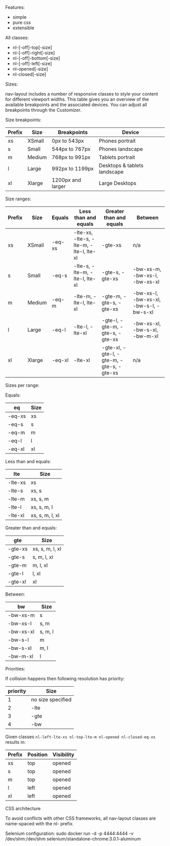 Features: 

- simple 
- pure css 
- extensible   

All classes: 

- nl-\[-off\]-top\[-size\]
- nl-\[-off\]-right\[-size\]
- nl-\[-off\]-bottom\[-size\]
- nl-\[-off\]-left\[-size\]
- nl-opened\[-size\]
- nl-closed\[-size\]

Sizes:

nav-layout includes a number of responsive classes to style your content for different viewport widths. This table gives you an overview of the available breakpoints and the associated devices. You can adjust all breakpoints through the Customizer.

Size breakpoints:

|Prefix|Size	|Breakpoints	    |Device                        |
|------|--------|-------------------|------------------------------|
| xs   |XSmall	|0px to 543px       |Phones portrait               |
| s    |Small	|544px to 767px	    |Phones landscape              |
| m    |Medium	|768px to 991px	    |Tablets portrait              |
| l    |Large	|992px to 1199px	|Desktops & tablets landscape  |
| xl   |Xlarge	|1200px and larger	|Large Desktops                |

Size ranges:

|Prefix|Size	| Equals | Less than and equals                     | Greater than and equals                   | Between        	                    |
|------|--------|--------|------------------------------------------|-------------------------------------------|---------------------------------------|
| xs   |XSmall	| -eq-xs | -lte-xs, -lte-s, -lte-m, -lte-l, lte-xl  | -gte-xs                                   | n/a                                   |
| s    |Small	| -eq-s  | -lte-s, -lte-m, -lte-l, lte-xl           | -gte-s, -gte-xs                           | -bw-xs-m, -bw-xs-l, -bw-xs-xl         |
| m    |Medium	| -eq-m  | -lte-m, -lte-l, lte-xl                   | -gte-m, -gte-s, -gte-xs                   | -bw-xs-l, -bw-xs-xl, -bw-s-l, -bw-s-xl|
| l    |Large	| -eq-l  | -lte-l, -lte-xl                          | -gte-l, -gte-m, -gte-s, -gte-xs           | -bw-xs-xl, -bw-s-xl, -bw-m-xl         |
| xl   |Xlarge	| -eq-xl | -lte-xl                                  | -gte-xl, -gte-l, -gte-m, -gte-s, -gte-xs  | n/a                                   |

Sizes per range:

Equals:

| eq        | Size |
|-----------|------|
| -eq-xs    | xs   |
| -eq-s     | s    |
| -eq-m     | m    |
| -eq-l     | l    |
| -eq-xl    | xl   |
       

Less than and equals:                 
                 
| lte       | Size             |
|-----------|------------------|
| -lte-xs   | xs               |
| -lte-s    | xs, s            |
| -lte-m    | xs, s, m         |
| -lte-l    | xs, s, m, l      |
| -lte-xl   | xs, s, m, l, xl  |

Greater than and equals:        
                             
| gte       | Size             |
|-----------|------------------|
| -gte-xs   | xs, s, m, l, xl  |
| -gte-s    | s, m, l, xl      |
| -gte-m    | m, l, xl         |
| -gte-l    | l, xl            |
| -gte-xl   | xl               |

Between:        
                             
| bw        | Size             |
|-----------|------------------|
| -bw-xs-m  | s                |
| -bw-xs-l  | s, m             |
| -bw-xs-xl | s, m, l          |
| -bw-s-l   | m                |
| -bw-s-xl  | m, l             |
| -bw-m-xl  | l                |

Priorities:

If collision happens then following resolution has priority:

| priority  | Size              |
|-----------|-------------------|
| 1         | no size specified |
| 2         | -lte              |
| 3         | -gte              | 
| 4         | -bw               |

Given classes ```nl-left-lte-xs nl-top-lte-m nl-opened nl-closed-eq-xs```  results in:

|Prefix|Position	|Visibility|
|------|------------|----------|
| xs   |top	        |opened    |
| s    |top	        |opened    |
| m    |top	        |opened    |
| l    |left	    |opened    |
| xl   |left	    |opened    |


CSS architecture

To avoid conflicts with other CSS frameworks, all nav-layout classes are name-spaced with the nl- prefix.

Selenium configuration:
sudo docker run -d -p 4444:4444 -v /dev/shm:/dev/shm selenium/standalone-chrome:3.0.1-aluminum